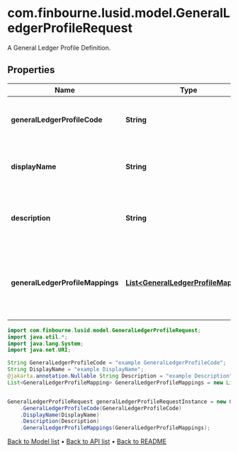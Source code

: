 # com.finbourne.lusid.model.GeneralLedgerProfileRequest
A General Ledger Profile Definition.

## Properties

Name | Type | Description | Notes
------------ | ------------- | ------------- | -------------
**generalLedgerProfileCode** | **String** | The unique code for the General Ledger Profile | [default to String]
**displayName** | **String** | The name of the General Ledger Profile | [default to String]
**description** | **String** | A description for the General Ledger Profile | [optional] [default to String]
**generalLedgerProfileMappings** | [**List&lt;GeneralLedgerProfileMapping&gt;**](GeneralLedgerProfileMapping.md) | Rules for mapping Account or property values to aggregation pattern definitions | [default to List<GeneralLedgerProfileMapping>]

```java
import com.finbourne.lusid.model.GeneralLedgerProfileRequest;
import java.util.*;
import java.lang.System;
import java.net.URI;

String GeneralLedgerProfileCode = "example GeneralLedgerProfileCode";
String DisplayName = "example DisplayName";
@jakarta.annotation.Nullable String Description = "example Description";
List<GeneralLedgerProfileMapping> GeneralLedgerProfileMappings = new List<GeneralLedgerProfileMapping>();


GeneralLedgerProfileRequest generalLedgerProfileRequestInstance = new GeneralLedgerProfileRequest()
    .GeneralLedgerProfileCode(GeneralLedgerProfileCode)
    .DisplayName(DisplayName)
    .Description(Description)
    .GeneralLedgerProfileMappings(GeneralLedgerProfileMappings);
```


[Back to Model list](../README.md#documentation-for-models) &#8226; [Back to API list](../README.md#documentation-for-api-endpoints) &#8226; [Back to README](../README.md)

